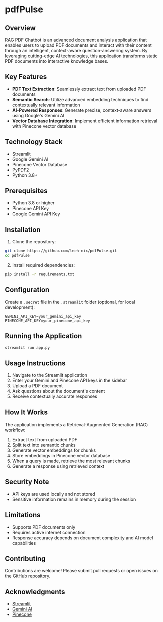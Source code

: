 # pdfPulse

## Overview

RAG PDF Chatbot is an advanced document analysis application that enables users to upload PDF documents and interact with their content through an intelligent, context-aware question-answering system. By leveraging cutting-edge AI technologies, this application transforms static PDF documents into interactive knowledge bases.

## Key Features

- **PDF Text Extraction**: Seamlessly extract text from uploaded PDF documents
- **Semantic Search**: Utilize advanced embedding techniques to find contextually relevant information
- **AI-Powered Responses**: Generate precise, context-aware answers using Google's Gemini AI
- **Vector Database Integration**: Implement efficient information retrieval with Pinecone vector database

## Technology Stack

- Streamlit
- Google Gemini AI
- Pinecone Vector Database
- PyPDF2
- Python 3.8+

## Prerequisites

- Python 3.8 or higher
- Pinecone API Key
- Google Gemini API Key

## Installation

1. Clone the repository:
```bash
git clone https://github.com/leeh-nix/pdfPulse.git
cd pdfPulse
```

2. Install required dependencies:
```bash
pip install -r requirements.txt
```

## Configuration

Create a `.secret` file in the `.streamlit` folder (optional, for local development):
```
GEMINI_API_KEY=your_gemini_api_key
PINECONE_API_KEY=your_pinecone_api_key
```

## Running the Application

```bash
streamlit run app.py
```

## Usage Instructions

1. Navigate to the Streamlit application
2. Enter your Gemini and Pinecone API keys in the sidebar
3. Upload a PDF document
4. Ask questions about the document's content
5. Receive contextually accurate responses

## How It Works

The application implements a Retrieval-Augmented Generation (RAG) workflow:
1. Extract text from uploaded PDF
2. Split text into semantic chunks
3. Generate vector embeddings for chunks
4. Store embeddings in Pinecone vector database
5. When a query is made, retrieve the most relevant chunks
6. Generate a response using retrieved context

## Security Note

- API keys are used locally and not stored
- Sensitive information remains in memory during the session

## Limitations

- Supports PDF documents only
- Requires active internet connection
- Response accuracy depends on document complexity and AI model capabilities

## Contributing

Contributions are welcome! Please submit pull requests or open issues on the GitHub repository.

## Acknowledgments

- [Streamlit](https://streamlit.io/)
- [Gemini AI](https://ai.google.dev/)
- [Pinecone](https://www.pinecone.io/)
